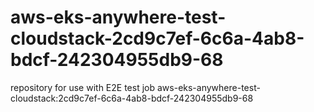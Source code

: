 # aws-eks-anywhere-test-cloudstack-2cd9c7ef-6c6a-4ab8-bdcf-242304955db9-68
repository for use with E2E test job aws-eks-anywhere-test-cloudstack:2cd9c7ef-6c6a-4ab8-bdcf-242304955db9-68
